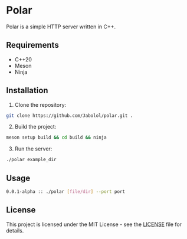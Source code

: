 # Polar

Polar is a simple HTTP server written in C++.

## Requirements

- C++20
- Meson
- Ninja

## Installation

1. Clone the repository:

```sh
git clone https://github.com/Jabolol/polar.git .
```

2. Build the project:

```sh
meson setup build && cd build && ninja
```

3. Run the server:

```sh
./polar example_dir
```

## Usage

```sh
0.0.1-alpha :: ./polar [file/dir] --port port
```

## License

This project is licensed under the MIT License - see the [LICENSE](LICENSE) file
for details.
